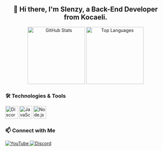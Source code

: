 <h2 align="center">👋 Hi there, I'm Slenzy, a Back-End Developer from Kocaeli.</h2>

<div align="center">
  <img src="https://github-readme-stats.vercel.app/api?username=SlenzyCode&show_icons=true&include_all_commits=true&count_private=true&theme=dracula&hide_border=true" alt="GitHub Stats" height="180" />
  <img src="https://github-readme-stats.vercel.app/api/top-langs/?username=SlenzyCode&layout=compact&langs_count=6&theme=dracula&hide_border=true" alt="Top Languages" height="180" />
</div>

### 🛠️ Technologies & Tools
<div align="left">
  <img src="https://cdn.jsdelivr.net/gh/devicons/devicon/icons/discordjs/discordjs-original.svg" alt="Discord.js" height="40" />
  <img src="https://cdn.jsdelivr.net/gh/devicons/devicon/icons/javascript/javascript-original.svg" alt="JavaScript" height="40" />
  <img src="https://cdn.jsdelivr.net/gh/devicons/devicon/icons/nodejs/nodejs-original.svg" alt="Node.js" height="40" />
<!--   <img src="https://cdn.jsdelivr.net/gh/devicons/devicon/icons/mongodb/mongodb-original.svg" alt="MongoDB" height="40" /> -->
</div>

### 📫 Connect with Me
<div align="left">
  <a href="https://www.youtube.com/@slenzyycode" target="_blank">
    <img src="https://img.shields.io/badge/-YouTube-FF0000?style=for-the-badge&logo=youtube&logoColor=white" alt="YouTube" />
  </a>
  <a href="https://discord.com/users/1070795507082985524" target="_blank">
    <img src="https://img.shields.io/badge/-Discord-7289DA?style=for-the-badge&logo=discord&logoColor=white" alt="Discord" />
  </a>
</div>

